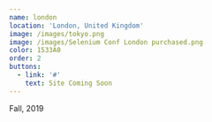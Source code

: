 ```yaml
---
name: london
location: 'London, United Kingdom'
image: /images/tokyo.png
image: /images/Selenium Conf London purchased.png
color: 1533A0
order: 2
buttons:
  - link: '#'
    text: Site Coming Soon
---
```

Fall, 2019